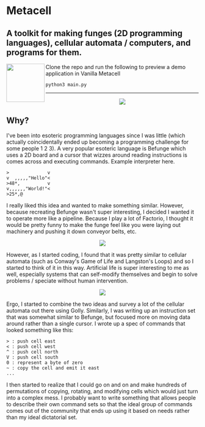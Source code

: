 # Metacell

## A toolkit for making funges (2D programming languages), cellular automata / computers, and programs for them.

<img align="left" width="100" height="100" src="https://github.com/StuartFarmer/metacell/raw/master/media/rotDNA.gif">

Clone the repo and run the following to preview a demo application in Vanilla Metacell
```
python3 main.py
```

---

<p align="center">
  <img src="https://github.com/StuartFarmer/metacell/raw/master/media/celluar.gif"/>
</p>

## Why?

I've been into esoteric programming languages since I was little (which actually coincidentally ended up becoming a programming challenge for some people 1 2 3). A very popular esoteric language is Befunge which uses a 2D board and a cursor that wizzes around reading instructions is comes across and executing commands. Example interpreter here.

```
>              v
v  ,,,,,"Hello"<
>48*,          v
v,,,,,,"World!"<
>25*,@
```

I really liked this idea and wanted to make something similar. However, because recreating Befunge wasn't super interesting, I decided I wanted it to operate more like a pipeline. Because I play a lot of Factorio, I thought it would be pretty funny to make the funge feel like you were laying out machinery and pushing it down conveyor belts, etc.

<p align="center">
  <img src="https://github.com/StuartFarmer/metacell/raw/master/media/factorio.png"/>
</p>

However, as I started coding, I found that it was pretty similar to cellular automata (such as Conway's Game of Life and Langston's Loops) and so I started to think of it in this way. Artificial life is super interesting to me as well, especially systems that can self-modify themselves and begin to solve problems / speciate without human intervention.

<p align="center">
  <img src="https://github.com/StuartFarmer/metacell/raw/master/media/life.gif"/>
</p>

Ergo, I started to combine the two ideas and survey a lot of the cellular automata out there using Golly. Similarly, I was writing up an instruction set that was somewhat similar to Befunge, but focused more on moving data around rather than a single cursor. I wrote up a spec of commands that looked something like this:

```
> : push cell east
< : push cell west
^ : push cell north
V : push cell south
0 : represent a byte of zero
~ : copy the cell and emit it east
...
```

I then started to realize that I could go on and on and make hundreds of permutations of copying, rotating, and modifying cells which would just turn into a complex mess. I probably want to write something that allows people to describe their own command sets so that the ideal group of commands comes out of the community that ends up using it based on needs rather than my ideal dictatorial set.

